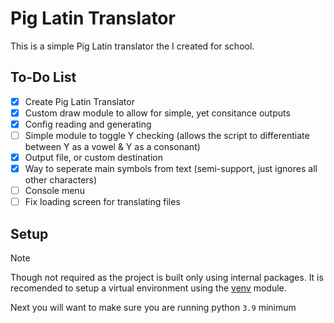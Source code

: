 # Pig Latin Translator

This is a simple Pig Latin translator the I created for school.

## To-Do List

- [x] Create Pig Latin Translator
- [x] Custom draw module to allow for simple, yet consitance outputs
- [x] Config reading and generating
- [ ] Simple module to toggle Y checking (allows the script to differentiate between Y as a vowel & Y as a consonant)
- [x] Output file, or custom destination
- [x] Way to seperate main symbols from text (semi-support, just ignores all other characters)
- [ ] Console menu
- [ ] Fix loading screen for translating files

## Setup

> [!NOTE]
> Though not required as the project is built only using internal packages.
> It is recomended to setup a virtual environment using the [venv](https://docs.python.org/3/library/venv.html) module.

Next you will want to make sure you are running python ``3.9`` minimum
